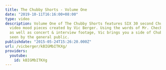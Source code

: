 ```yaml
---
title: The Chubby Shorts - Volume One
date: "2019-10-11T16:16:00+08:00"
type: video
description: Volume One of The Chubby Shorts features SIX 30 second Chubby Checker
  video mood pieces created by Vic Berger. Using the words of Mr. Checker himself
  as well as concert & interview footage, Vic brings you a side of Chubby not typically
  seen by the general public.
publishdate: "2015-05-24T15:26:20.000Z"
url: /vicberger/kBIGMbITKXg/
providers:
  youtube:
    id: kBIGMbITKXg
---
```

